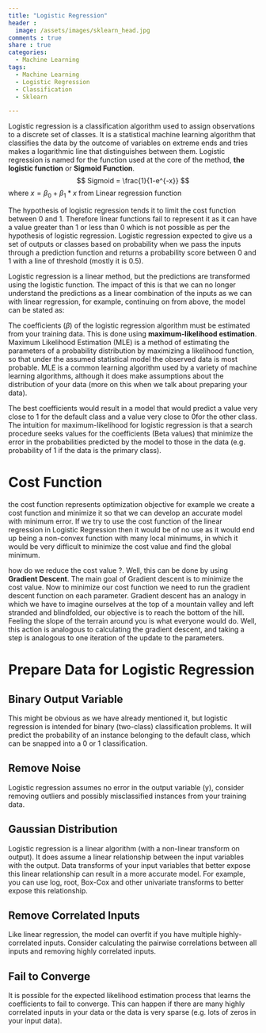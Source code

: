 ```yaml
---
title: "Logistic Regression"
header :
  image: /assets/images/sklearn_head.jpg
comments : true
share : true
categories:
  - Machine Learning
tags:
  - Machine Learning
  - Logistic Regression
  - Classification
  - Sklearn

---
```


Logistic regression is a classification algorithm used to assign observations to a discrete set of classes. It is a statistical machine learning algorithm that classifies the data by the outcome of variables on extreme ends and tries makes a logarithmic line that distinguishes between them. Logistic regression is named for the function used at the core of the method, **the logistic function** or **Sigmoid Function**.
$$
Sigmoid = \frac{1}{1-e^{-x}}
$$
where $x = \beta_{0} +\beta_{1} * x$ from Linear regression function

The hypothesis of logistic regression tends it to limit the cost function between 0 and 1. Therefore linear functions fail to represent it as it can have a value greater than 1 or less than 0 which is not possible as per the hypothesis of logistic regression. Logistic regression expected to give us a set of outputs or classes based on probability when we pass the inputs through a prediction function and returns a probability score between 0 and 1 with a line of threshold (mostly it is 0.5).

Logistic regression is a linear method, but the predictions are transformed using the logistic function. The impact of this is that we can no longer understand the predictions as a linear combination of the inputs as we can with linear regression, for example, continuing on from above, the model can be stated as:

The coefficients ($\beta$) of the logistic regression algorithm must be estimated from your training data. This is done using **maximum-likelihood estimation**. Maximum Likelihood Estimation (MLE) is a method of estimating the parameters of a probability distribution by maximizing a likelihood function, so that under the assumed statistical model the observed data is most probable. MLE is a common learning algorithm used by a variety of machine learning algorithms, although it does make assumptions about the distribution of your data (more on this when we talk about preparing your data).

The best coefficients would result in a model that would predict a value very close to 1 for the default class and a value very close to 0for the other class. The intuition for maximum-likelihood for logistic regression is that a search procedure seeks values for the coefficients (Beta values) that minimize the error in the probabilities predicted by the model to those in the data (e.g. probability of 1 if the data is the primary class).

# Cost Function

the cost function represents optimization objective for example we create a cost function and minimize it so that we can develop an accurate model with minimum error. If we try to use the cost function of the linear regression in Logistic Regression then it would be of no use as it would end up being a non-convex function with many local minimums, in which it would be very difficult to minimize the cost value and find the global minimum. 

how do we reduce the cost value ?. Well, this can be done by using **Gradient Descent**. The main goal of Gradient descent is to minimize the cost value. Now to minimize our cost function we need to run the gradient descent function on each parameter. Gradient descent has an analogy in which we have to imagine ourselves at the top of a mountain valley and left stranded and blindfolded, our objective is to reach the bottom of the hill. Feeling the slope of the terrain around you is what everyone would do. Well, this action is analogous to calculating the gradient descent, and taking a step is analogous to one iteration of the update to the parameters.

# Prepare Data for Logistic Regression

## Binary Output Variable 

This might be obvious as we have already mentioned it, but logistic regression is intended for binary (two-class) classification problems. It will predict the probability of an instance belonging to the default class, which can be snapped into a 0 or 1 classification.

## Remove Noise

Logistic regression assumes no error in the output variable (y), consider removing outliers and possibly misclassified instances from your training data.

## Gaussian Distribution 

Logistic regression is a linear algorithm (with a non-linear transform on output). It does assume a linear relationship between the input variables with the output. Data transforms of your input variables that better expose this linear relationship can result in a more accurate model. For example, you can use log, root, Box-Cox and other univariate transforms to better expose this relationship.

## Remove Correlated Inputs

Like linear regression, the model can overfit if you have multiple highly-correlated inputs. Consider calculating the pairwise correlations between all inputs and removing highly correlated inputs.

## Fail to Converge

It is possible for the expected likelihood estimation process that learns the coefficients to fail to converge. This can happen if there are many highly correlated inputs in your data or the data is very sparse (e.g. lots of zeros in your input data).